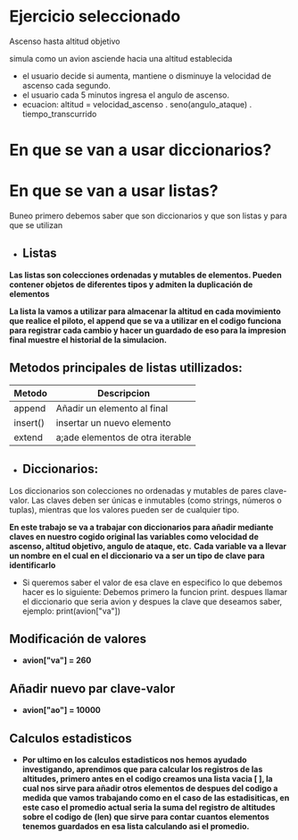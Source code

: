 # Ejercicio seleccionado 
Ascenso hasta altitud objetivo

simula como un avion asciende hacia una altitud establecida
- el usuario decide si aumenta, mantiene o disminuye la velocidad de ascenso cada segundo.
- el usuario cada 5 minutos ingresa el angulo de ascenso.
- ecuacion: altitud = velocidad_ascenso . seno(angulo_ataque) . tiempo_transcurrido

# En que se van a usar diccionarios?
# En que se van a usar listas?

Buneo primero debemos saber que son diccionarios y que son listas y para que se utilizan

- ## Listas
**Las listas son colecciones ordenadas y mutables de elementos. Pueden contener objetos de diferentes tipos y admiten la duplicación de elementos**

**La lista la vamos a utilizar para almacenar la altitud en cada movimiento que realice el piloto, el append que se va a utilizar en el codigo funciona para registrar cada cambio y hacer un guardado de eso para la impresion final muestre el historial de la simulacion.**

## Metodos principales de listas utillizados: 
|Metodo|Descripcion|
|------|-----------|
|append|Añadir un elemento al final|
|insert()|insertar un nuevo elemento|
|extend|a;ade elementos de otra iterable|

- ## Diccionarios:
Los diccionarios son colecciones no ordenadas y mutables de pares clave-valor. Las claves deben ser únicas e inmutables (como strings, números o tuplas), mientras que los valores pueden ser de cualquier tipo.

**En este trabajo se va a trabajar con diccionarios para añadir mediante claves en nuestro cogido original las variables como velocidad de ascenso, altitud objetivo, angulo de ataque, etc.**
**Cada variable va a llevar un nombre en el cual en el diccionario va a ser un tipo de clave para identificarlo**

- Si queremos saber el valor de esa clave en especifico lo que debemos hacer es lo siguiente: Debemos primero la funcion print. despues llamar el diccionario que seria avion y despues la clave que deseamos saber, ejemplo: print(avion["va"])

## Modificación de valores
- **avion["va"] = 260**

## Añadir nuevo par clave-valor
- **avion["ao"] = 10000** 


## Calculos estadisticos
- **Por ultimo en los calculos estadisticos nos hemos ayudado investigando, aprendimos que para calcular los registros de las altitudes, primero antes en el codigo creamos una lista vacia [ ], la cual nos sirve para añadir otros elementos de despues del codigo a medida que vamos trabajando como  en el caso de las estadisiticas, en este caso el promedio actual seria la suma del registro de altitudes sobre el codigo de (len) que sirve para contar cuantos elementos tenemos guardados en esa lista calculando asi el promedio.**